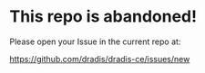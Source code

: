# This repo is abandoned!

Please open your Issue in the current repo at:

https://github.com/dradis/dradis-ce/issues/new
